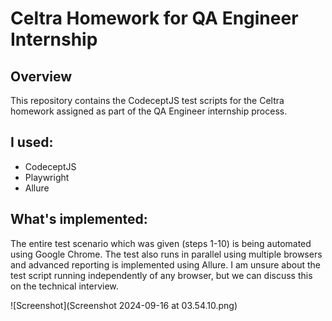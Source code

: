# Celtra Homework for QA Engineer Internship

## Overview

This repository contains the CodeceptJS test scripts for the Celtra homework assigned as part of the QA Engineer internship process.

## I used:
- CodeceptJS
- Playwright
- Allure

## What's implemented:
The entire test scenario which was given (steps 1-10) is being automated using Google Chrome. The test also runs in parallel using multiple browsers and advanced reporting is implemented using Allure. I am unsure about the test script running independently of any browser, but we can discuss this on the technical interview.

![Screenshot](Screenshot 2024-09-16 at 03.54.10.png)

